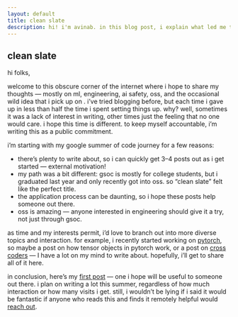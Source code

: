 ```yaml
---
layout: default
title: clean slate
description: hi! i'm avinab. in this blog post, i explain what led me to start writing. interpretability hehh...
---
```


## clean slate

hi folks,

welcome to this obscure corner of the internet where i hope to share my thoughts — mostly on ml, engineering, ai safety, oss, and the occasional wild idea that i pick up on . i’ve tried blogging before, but each time i gave up in less than half the time i spent setting things up. why? well, sometimes it was a lack of interest in writing, other times just the feeling that no one would care. i hope this time is different. to keep myself accountable, i’m writing this as a public commitment.

i’m starting with my google summer of code journey for a few reasons:

- there’s plenty to write about, so i can quickly get 3–4 posts out as i get started — external motivation!
- my path was a bit different: gsoc is mostly for college students, but i graduated last year and only recently got into oss. so “clean slate” felt like the perfect title.
- the application process can be daunting, so i hope these posts help someone out there.
- oss is amazing — anyone interested in engineering should give it a try, not just through gsoc.

as time and my interests permit, i’d love to branch out into more diverse topics and interaction. for example, i recently started working on [pytorch](https://pytorch.org/), so maybe a post on how tensor objects in pytorch work, or a post on [cross coders](https://transformer-circuits.pub/2024/crosscoders/index.html) — I have a lot on my mind to write about. hopefully, i’ll get to share all of it here.

in conclusion, here’s my [first post](/writing/gsoc-selection) — one i hope will be useful to someone out there. i plan on writing a lot this summer, regardless of how much interaction or how many visits i get. still, i wouldn’t be lying if i said it would be fantastic if anyone who reads this and finds it remotely helpful would [reach out](/contact).
